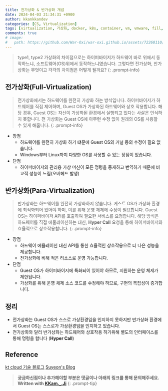```yaml
---
title: 전가상화 & 반가상화 개념
date: 2024-04-03 21:34:31 +0900
author: kkankkandev
categories: [CS, Virtualization]
tags: [virtualization, 가상화, docker, k8s, container, vm, vmware, fill, 전가상화, 반가상화, full virtualization, para virtualization, hypervisor]     # TAG names should always be lowercase
comments: true
# image:
#   path: https://github.com/War-Oxi/war-oxi.github.io/assets/72260110/0794e0e2-b08e-4cc5-b640-c975f5a1a7b7
---
```



> type1, type2 가상화의 차이점으로는 하이퍼바이저가 하드웨어 바로 위에서 동작하느냐, 소프트웨어(OS)위에서 동작하느냐였습니다.
> 그렇다면 전가상화, 반가상화는 무엇이고 각각의 차이점은 어떻게 될까요?
{: .prompt-info}

## 전가상화(Full-Virtualization)

> 전가상화에서는 하드웨어를 완전히 가상화 하는 방식입니다. 하이퍼바이저가 하드웨어를 직접 제어하며, Guest OS가 가상화된 하드웨어와 상호 작용합니다. 해당 경우, Guest OS는 자신이 가상화된 환경에서 실행되고 있다는 사살은 인식하지 못합니다. 전 가상화는 Guest OS에 아무런 수정 없이 원래의 OS를 사용할 수 있게 해줍니다.
{: .prompt-info}

- 장점
  - 하드웨어를 완전히 가상화 하기 떄문에 Guest OS의 커널 등의 수정이 필요 없습니다.
  - Windows부터 Linux까지 다양한 OS를 사용할 수 있는 장점이 있습니다.
- 단점
  - 하이퍼바이저의 관리용 가상 머신이 모든 명령을 중재하고 번역하기 때문에 비교적 성능이 느림(오버헤드 발생)

## 반가상화(Para-Virtualization)

> 반가상화는 하드웨어를 완전히 가상화하지 않습니다. 게스트 OS가 가상화 환경에 최적화되어 있어야 하며, 이를 위해 운영 체제에 수정이 필요합니다. Guest OS는 하이퍼바이저 API를 호출하여 필요한 서비스를 요청합니다. 해당 방식은 하드웨어를 직접 에물레이션하는 대신, **Hyper Call** 요청을 통해 하이퍼바이저와 효율적으로 상호작용합니다.
{: .prompt-info}

- 장점
  - 하드웨어 에뮬레이션 대신 API를 통한 효율적인 상호작용으로 더 나은 성능을 제공합니다.
  - 전가상화에 비해 적은 리소스로 운영 가능합니다.
- 단점
  - Guest OS가 하이퍼바이저에 특화되어 있어야 하므로, 지원하는 운영 체제가 제한됩니다.
  - 가상화를 위해 운영 체제 소스 코드를 수정해야 하므로, 구현의 복잡성이 증가합니디.

## 정리

- 전가상화는 Guest OS가 스스로 가상환경임을 인지하지 못하지만 반가상화 환경에서 Guest OS는 스스로가 가상환경임을 인지하고 있습니다.
- 전가상화와 달리 반가상화는 하드웨어와 상호작용 하기위해 별도의 인터페이스를 통해 명령을 합니다 (**Hyper Call**)

## Reference

[kt cloud 기술 블로그](https://tech.ktcloud.com/77)
[Suyeon's Blog](https://suyeon96.tistory.com/53)

> **궁금하신점이나 추가해야할 부분은 댓글이나 아래의 링크를 통해 문의해주세요.**  
> **Written with [KKam.\_\.Ji](https://www.instagram.com/kkam._.ji/)**
{: .prompt-tip}
